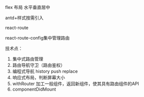 flex 布局
水平垂直居中

antd+样式按需引入

react-route

react-route-config集中管理路由



技术点：

1. 集中式路由管理
2. 路由导航守卫（路由鉴权）
3. 编程式导航 history push replace
4. 响应式布局，判断屏幕大小
5. withRouter 加工一般组件，返回新组件，使其具有路由组件的API
6. componentDidMount

